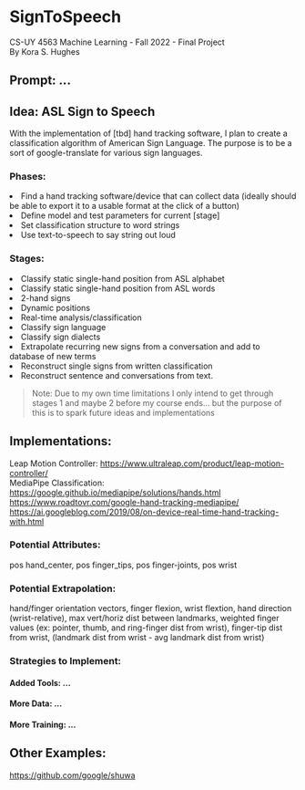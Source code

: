 # SignToSpeech
CS-UY 4563 Machine Learning - Fall 2022 - Final Project<br>
By Kora S. Hughes

## Prompt: ...

## Idea: ASL Sign to Speech
With the implementation of [tbd] hand tracking software, I plan to create a classification algorithm of American Sign Language.
The purpose is to be a sort of google-translate for various sign languages.

### Phases:<ol>
<li>Find a hand tracking software/device that can collect data (ideally should be able to export it to a usable format at the click of a button)</li>
<li>Define model and test parameters for current [stage]</li>
<li>Set classification structure to word strings</li>
<li>Use text-to-speech to say string out loud</li>
</ol>

### Stages:<ol>
<li>Classify static single-hand position from ASL alphabet</li>
<li>Classify static single-hand position from ASL words</li>
<li>2-hand signs</li>
<li>Dynamic positions</li>
<li>Real-time analysis/classification</li>
<li>Classify sign language</li>
<li>Classify sign dialects</li>
<li>Extrapolate recurring new signs from a conversation and add to database of new terms</li>
<li>Reconstruct single signs from written classification</li>
<li>Reconstruct sentence and conversations from text.</li>
</ol>

>  Note: Due to my own time limitations I only intend to get through stages 1 and maybe 2 before my course ends...
      but the purpose of this is to spark future ideas and implementations

## Implementations:
Leap Motion Controller: https://www.ultraleap.com/product/leap-motion-controller/ <br>
MediaPipe Classification: https://google.github.io/mediapipe/solutions/hands.html
                          https://www.roadtovr.com/google-hand-tracking-mediapipe/
                          https://ai.googleblog.com/2019/08/on-device-real-time-hand-tracking-with.html
### Potential Attributes:
pos hand_center, pos finger_tips, pos finger-joints, pos wrist
### Potential Extrapolation:
hand/finger orientation vectors, finger flexion, wrist flextion, hand direction (wrist-relative), max vert/horiz dist between landmarks, weighted finger values (ex: pointer, thumb, and ring-finger dist from wrist), finger-tip dist from wrist, (landmark dist from wrist - avg landmark dist from wrist)

### Strategies to Implement:
#### Added Tools: ...
#### More Data: ...
#### More Training: ...

## Other Examples:
https://github.com/google/shuwa
